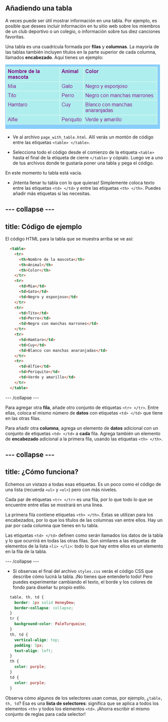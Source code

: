 ## Añadiendo una tabla

A veces puede ser útil mostrar información en una tabla. Por ejemplo, es posible que desees incluir información en tu sitio web sobre los miembros de un club deportivo o un colegio, o información sobre tus diez canciones favoritas.

Una tabla es una cuadrícula formada por **filas** y **columnas**. La mayoría de las tablas también incluyen títulos en la parte superior de cada columna, llamados **encabezado**. Aquí tienes un ejemplo:

![Ejemplo de información en una tabla](images/egTableResult.png)

- Ve al archivo `page_with_table.html`. Allí verás un montón de código entre las etiquetas `<table> </table>`.

- Selecciona todo el código desde el comienzo de la etiqueta `<table>` hasta el final de la etiqueta de cierre `</table>` y cópialo. Luego ve a uno de tus archivos donde te gustaría poner una tabla y pega el código.

En este momento tu tabla está vacía.

- ¡Intenta llenar tu tabla con lo que quieras! Simplemente coloca texto entre las etiquetas `<td> </td>` y entre las etiquetas `<th> </th>`. Puedes añadir más etiquetas si las necesitas.

--- collapse ---
---
title: Código de ejemplo
---

El código HTML para la tabla que se muestra arriba se ve así:

```html
  <table>
    <tr>
      <th>Nombre de la mascota</th>
      <th>Animal</th>
      <th>Color</th>
    </tr>
    <tr>
      <td>Mia</td>
      <td>Gato</td>
      <td>Negro y esponjoso</td>
    </tr>
    <tr>
      <td>Tito</td>
      <td>Perro</td>
      <td>Negro con manchas marrones</td>
    </tr>
    <tr>
      <td>Hamtaro</td>
      <td>Cuy</td>
      <td>Blanco con manchas anaranjadas</td>
    </tr>
    <tr>
      <td>Alfie</td>
      <td>Periquito</td>
      <td>Verde y amarillo</td>
    </tr>
  </table>
```

--- /collapse ---

Para agregar otra **fila**, añade otro conjunto de etiquetas `<tr> </tr>`. Entre ellas, coloca el mismo número de **datos** con etiquetas `<td> </td>` que tiene en las otras filas.

Para añadir otra **columna**, agrega un elemento de **datos** adicional con un conjunto de etiquetas `<td> </td>` a **cada** fila. Agrega también un elemento de **encabezado** adicional a la primera fila, usando las etiquetas `<th> </th>`.

--- collapse ---
---
title: ¿Cómo funciona?
---

Echemos un vistazo a todas esas etiquetas. Es un poco como el código de una lista (recuerda `<ul>` y `<ol>`) pero con más niveles.

Cada par de etiquetas `<tr> </tr>` es una fila, por lo que todo lo que se encuentre entre ellas se mostrará en una línea.

La primera fila contiene etiquetas `<th> </th>`. Estas se utilizan para los encabezados, por lo que los títulos de las columnas van entre ellos. Hay un par por cada columna que tienes en tu tabla.

Las etiquetas `<td> </td>` definen como serán llamados los datos de la tabla y lo que ocurrirá en todas las otras filas. Son similares a las etiquetas de elementos de la lista `<li> </li>`: todo lo que hay entre ellos es un elemento en la fila de la tabla.

--- /collapse ---

- Si observas el final del archivo `styles.css` verás el código CSS que describe cómo lucirá la tabla. ¡No tienes que entenderlo todo! Pero puedes experimentar cambiando el texto, el borde y los colores de fondo para diseñar tu propio estilo.

```css
  table, th, td {
    border: 1px solid HoneyDew;
    border-collapse: collapse;
  }
  tr {
    background-color: PaleTurquoise;
  }
  th, td {
    vertical-align: top;
    padding: 5px;
    text-align: left;
  }
  th {
    color: purple;
  }
  td {
    color: purple;
  }
```

Observa cómo algunos de los selectores usan comas, por ejemplo, ¿`table, th, td`? Esa es una **lista de selectores**: significa que se aplica a todos los elementos `<th>` y todos los elementos `<td>`. ¡Ahorra escribir el mismo conjunto de reglas para cada selector!